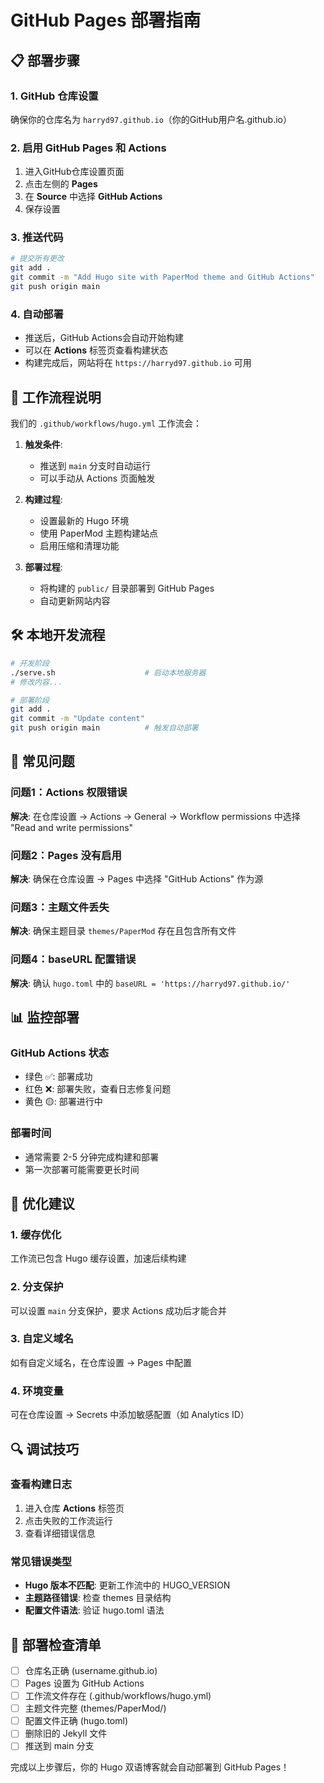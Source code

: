 # GitHub Pages 部署指南

## 📋 部署步骤

### 1. GitHub 仓库设置

确保你的仓库名为 `harryd97.github.io`（你的GitHub用户名.github.io）

### 2. 启用 GitHub Pages 和 Actions

1. 进入GitHub仓库设置页面
2. 点击左侧的 **Pages**
3. 在 **Source** 中选择 **GitHub Actions**
4. 保存设置

### 3. 推送代码

```bash
# 提交所有更改
git add .
git commit -m "Add Hugo site with PaperMod theme and GitHub Actions"
git push origin main
```

### 4. 自动部署

- 推送后，GitHub Actions会自动开始构建
- 可以在 **Actions** 标签页查看构建状态
- 构建完成后，网站将在 `https://harryd97.github.io` 可用

## 🔄 工作流程说明

我们的 `.github/workflows/hugo.yml` 工作流会：

1. **触发条件**:
   - 推送到 `main` 分支时自动运行
   - 可以手动从 Actions 页面触发

2. **构建过程**:
   - 设置最新的 Hugo 环境
   - 使用 PaperMod 主题构建站点
   - 启用压缩和清理功能

3. **部署过程**:
   - 将构建的 `public/` 目录部署到 GitHub Pages
   - 自动更新网站内容

## 🛠️ 本地开发流程

```bash
# 开发阶段
./serve.sh                    # 启动本地服务器
# 修改内容...

# 部署阶段  
git add .
git commit -m "Update content"
git push origin main          # 触发自动部署
```

## 🚨 常见问题

### 问题1：Actions 权限错误
**解决**: 在仓库设置 → Actions → General → Workflow permissions 中选择 "Read and write permissions"

### 问题2：Pages 没有启用
**解决**: 确保在仓库设置 → Pages 中选择 "GitHub Actions" 作为源

### 问题3：主题文件丢失  
**解决**: 确保主题目录 `themes/PaperMod` 存在且包含所有文件

### 问题4：baseURL 配置错误
**解决**: 确认 `hugo.toml` 中的 `baseURL = 'https://harryd97.github.io/'`

## 📊 监控部署

### GitHub Actions 状态
- 绿色 ✅: 部署成功
- 红色 ❌: 部署失败，查看日志修复问题
- 黄色 🟡: 部署进行中

### 部署时间
- 通常需要 2-5 分钟完成构建和部署
- 第一次部署可能需要更长时间

## 🎯 优化建议

### 1. 缓存优化
工作流已包含 Hugo 缓存设置，加速后续构建

### 2. 分支保护
可以设置 `main` 分支保护，要求 Actions 成功后才能合并

### 3. 自定义域名
如有自定义域名，在仓库设置 → Pages 中配置

### 4. 环境变量
可在仓库设置 → Secrets 中添加敏感配置（如 Analytics ID）

## 🔍 调试技巧

### 查看构建日志
1. 进入仓库 **Actions** 标签页
2. 点击失败的工作流运行
3. 查看详细错误信息

### 常见错误类型
- **Hugo 版本不匹配**: 更新工作流中的 HUGO_VERSION
- **主题路径错误**: 检查 themes 目录结构
- **配置文件语法**: 验证 hugo.toml 语法

## 📝 部署检查清单

- [ ] 仓库名正确 (username.github.io)
- [ ] Pages 设置为 GitHub Actions
- [ ] 工作流文件存在 (.github/workflows/hugo.yml)
- [ ] 主题文件完整 (themes/PaperMod/)
- [ ] 配置文件正确 (hugo.toml)
- [ ] 删除旧的 Jekyll 文件
- [ ] 推送到 main 分支

完成以上步骤后，你的 Hugo 双语博客就会自动部署到 GitHub Pages！